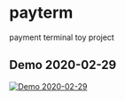 # payterm
payment terminal toy project


## Demo 2020-02-29
[![Demo 2020-02-29](http://img.youtube.com/vi/ukjnKA4MB-E/0.jpg)](http://www.youtube.com/watch?v=ukjnKA4MB-E)
